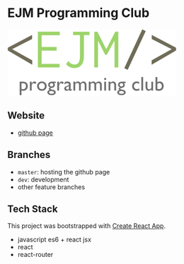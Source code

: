 # EJM Programming Club

![logo](imgs/logo-banner.png)

## Website
- [github page](https://ejm-programming-club.github.io/)

## Branches
- `master`: hosting the github page
- `dev`: development
- other feature branches

## Tech Stack
This project was bootstrapped with [Create React App](https://github.com/facebookincubator/create-react-app).

- javascript es6 + react jsx
- react
- react-router
